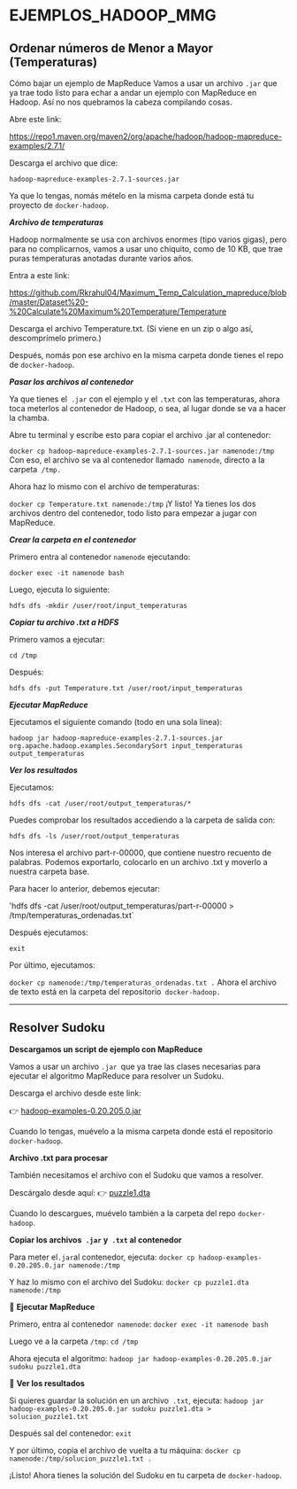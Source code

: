 # EJEMPLOS_HADOOP_MMG

## Ordenar números de Menor a Mayor (Temperaturas)

Cómo bajar un ejemplo de MapReduce
Vamos a usar un archivo `.jar` que ya trae todo listo para echar a andar un ejemplo con MapReduce en Hadoop. Así no nos quebramos la cabeza compilando cosas.

Abre este link:

https://repo1.maven.org/maven2/org/apache/hadoop/hadoop-mapreduce-examples/2.7.1/

Descarga el archivo que dice:

`hadoop-mapreduce-examples-2.7.1-sources.jar`

Ya que lo tengas, nomás mételo en la misma carpeta donde está tu proyecto de `docker-hadoop`.

**_Archivo de temperaturas_**

Hadoop normalmente se usa con archivos enormes (tipo varios gigas), pero para no complicarnos, vamos a usar uno chiquito, como de 10 KB, que trae puras temperaturas anotadas durante varios años.

Entra a este link:

https://github.com/Rkrahul04/Maximum_Temp_Calculation_mapreduce/blob/master/Dataset%20-%20Calculate%20Maximum%20Temperature/Temperature

Descarga el archivo Temperature.txt.
(Si viene en un zip o algo así, descomprímelo primero.)

Después, nomás pon ese archivo en la misma carpeta donde tienes el repo de `docker-hadoop`.

**_Pasar los archivos al contenedor_**

Ya que tienes el` .jar` con el ejemplo y el `.txt` con las temperaturas, ahora toca meterlos al contenedor de Hadoop, o sea, al lugar donde se va a hacer la chamba.

Abre tu terminal y escribe esto para copiar el archivo .jar al contenedor:

`docker cp hadoop-mapreduce-examples-2.7.1-sources.jar namenode:/tmp`
Con eso, el archivo se va al contenedor llamado` namenode`, directo a la carpeta` /tmp.`

Ahora haz lo mismo con el archivo de temperaturas:

`docker cp Temperature.txt namenode:/tmp`
¡Y listo! Ya tienes los dos archivos dentro del contenedor, todo listo para empezar a jugar con MapReduce.

**_Crear la carpeta en el contenedor_**

Primero entra al contenedor `namenode` ejecutando:

`docker exec -it namenode bash`

Luego, ejecuta lo siguiente:

`hdfs dfs -mkdir /user/root/input_temperaturas`

**_Copiar tu archivo .txt a HDFS_**

Primero vamos a ejecutar:

`cd /tmp`

Después:

`hdfs dfs -put Temperature.txt /user/root/input_temperaturas`

**_Ejecutar MapReduce_**

Ejecutamos el siguiente comando (todo en una sola línea):

`hadoop jar hadoop-mapreduce-examples-2.7.1-sources.jar org.apache.hadoop.examples.SecondarySort input_temperaturas output_temperaturas`

**_Ver los resultados_**

Ejecutamos:

`hdfs dfs -cat /user/root/output_temperaturas/*`

Puedes comprobar los resultados accediendo a la carpeta de salida con:

`hdfs dfs -ls /user/root/output_temperaturas`

Nos interesa el archivo part-r-00000, que contiene nuestro recuento de palabras. Podemos exportarlo, colocarlo en un archivo .txt y moverlo a nuestra carpeta base.

Para hacer lo anterior, debemos ejecutar:

'hdfs dfs -cat /user/root/output_temperaturas/part-r-00000 > /tmp/temperaturas_ordenadas.txt`

Después ejecutamos:

`exit`

Por último, ejecutamos:

`docker cp namenode:/tmp/temperaturas_ordenadas.txt .`
Ahora el archivo de texto está en la carpeta del repositorio` docker-hadoop.`

---
## Resolver Sudoku

**Descargamos un script de ejemplo con MapReduce**

Vamos a usar un archivo `.jar `que ya trae las clases necesarias para ejecutar el algoritmo MapReduce para resolver un Sudoku.

Descarga el archivo desde este link:

👉 [hadoop-examples-0.20.205.0.jar](https://drive.google.com/file/d/1m6uSyzNCQV1617fmhQyW59sMQ2DYef2E/view?usp=sharing)

Cuando lo tengas, muévelo a la misma carpeta donde está el repositorio `docker-hadoop`.

**Archivo .txt para procesar**

También necesitamos el archivo con el Sudoku que vamos a resolver.

Descárgalo desde aquí: 👉 [puzzle1.dta](https://2935835229-files.gitbook.io/~/files/v0/b/gitbook-x-prod.appspot.com/o/spaces%2FVMoUbnSkOwuxDBZq5HyK%2Fuploads%2FJAygXsvKPKvUwThTxh7f%2Fpuzzle1.dta?alt=media&token=8291160e-3730-4125-b34d-12517d084419)

Cuando lo descargues, muévelo también a la carpeta del repo `docker-hadoop`.

**Copiar los archivos` .jar` y` .txt` al contenedor**

Para meter el` .jar `al contenedor, ejecuta:
`docker cp hadoop-examples-0.20.205.0.jar namenode:/tmp`

Y haz lo mismo con el archivo del Sudoku:
`docker cp puzzle1.dta namenode:/tmp`

🧠 **Ejecutar MapReduce**

Primero, entra al contenedor` namenode`:
`docker exec -it namenode bash`

Luego ve a la carpeta `/tmp`:
`cd /tmp`

Ahora ejecuta el algoritmo:
`hadoop jar hadoop-examples-0.20.205.0.jar sudoku puzzle1.dta`

📄 **Ver los resultados**

Si quieres guardar la solución en un archivo` .txt`, ejecuta:
`hadoop jar hadoop-examples-0.20.205.0.jar sudoku puzzle1.dta > solucion_puzzle1.txt`

Después sal del contenedor:
`exit`

Y por último, copia el archivo de vuelta a tu máquina:
`docker cp namenode:/tmp/solucion_puzzle1.txt .`

¡Listo! Ahora tienes la solución del Sudoku en tu carpeta de `docker-hadoop`.
